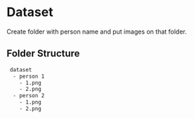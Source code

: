 
# Dataset

Create folder with person name and put images on that folder.



## Folder Structure


```bash
 dataset
  - person 1
    - 1.png
    - 2.png
  - person 2
    - 1.png
    - 2.png
```
    